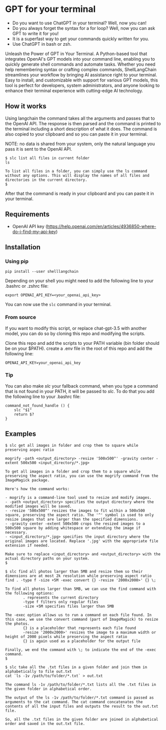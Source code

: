 # GPT for your terminal

* Do you want to use ChatGPT in your terminal? Well, now you can!
* Do you always forget the syntax for a for loop? Well, now you can ask GPT to write it for you! 
* It is a superfast way to get your commands quickly written for you.
* Use ChatGPT in bash or zsh.

Unleash the Power of GPT in Your Terminal. A Python-based tool that integrates OpenAI's GPT models into your command line, enabling you to quickly generate shell commands and automate tasks. Whether you need help remembering syntax or crafting complex commands, ShellLangChain streamlines your workflow by bringing AI assistance right to your terminal. Easy to install, and customizable with support for various GPT models, this tool is perfect for developers, system administrators, and anyone looking to enhance their terminal experience with cutting-edge AI technology.

## How it works
Using langchain the command takes all the arguments and passes that to the OpenAI API. 
The response is then parsed and the command is printed to the terminal including a short description of what it does. 
The command is also copied to your clipboard and so you can paste it in your terminal.

NOTE: no data is shared from your system, only the natural language you pass it is sent to the OpenAI API.

```
$ slc list all files in current folder
ls

To list all files in a folder, you can simply use the ls command without any options. This will display the names of all files and directories in the current directory.
$
```
After that the command is ready in your clipboard and you can paste it in your terminal.

## Requirements
- OpenAI API key (https://help.openai.com/en/articles/4936850-where-do-i-find-my-api-key)

## Installation

### Using pip
```
pip install --user shelllangchain
```
Depending on your shell you might need to add the following line to your .bashrc or .zshrc file:
```
export OPENAI_API_KEY=<your_openai_api_key>
```
You can now use the `slc` command in your terminal.


### From source
If you want to modify this script, or replace chat-gpt-3.5 with another model, you can do so by cloning this repo and 
modifying the scripts.

Clone this repo and add the scripts to your PATH variable (bin folder should be on your $PATH).
create a .env file in the root of this repo and add the following line:

```
OPENAI_API_KEY=your_openai_api_key
```

### Tip
You can also make _slc_ your fallback command, when you type a command that is not found in your PATH, it will be passed to _slc_.
To do that you add the following line to your .bashrc file:
```
command_not_found_handle () {
    slc "$1"
    return $?
}
```


## Examples

```
$ slc get all images in folder and crop them to square while preserving aspec ratio

mogrify -path <output_directory> -resize '500x500^' -gravity center -extent 500x500 <input_directory/*.jpg>

To get all images in a folder and crop them to a square while preserving the aspect ratio, you can use the mogrify command from the ImageMagick package.

Here's how the command works:

- mogrify is a command-line tool used to resize and modify images.
- -path <output_directory> specifies the output directory where the modified images will be saved.
- -resize '500x500^' resizes the images to fit within a 500x500 square, preserving the aspect ratio. The '^' symbol is used to only resize images that are larger than the specified dimensions.
- -gravity center -extent 500x500 crops the resized images to a 500x500 square by adding whitespace or extending the image if necessary.
- <input_directory/*.jpg> specifies the input directory where the original images are located. Replace '.jpg' with the appropriate file extension if needed.

Make sure to replace <input_directory> and <output_directory> with the actual directory paths on your system.
$ 
```

```
$ slc find all photos larger than 5MB and resize them so their dimensions are at most 2k resolution while preserving aspect ratio
find . -type f -size +5M -exec convert {} -resize '2000x2000>' {} \;

To find all photos larger than 5MB, we can use the find command with the following options:
        . represents the current directory
        -type f filters only regular files
        -size +5M specifies files larger than 5MB

The -exec option allows us to run a command on each file found. In this case, we use the convert command (part of ImageMagick) to resize the photos.
        {} is a placeholder that represents each file found
        -resize '2000x2000>' resizes the image to a maximum width or height of 2000 pixels while preserving the aspect ratio
        {} is again used as a placeholder for the output file

Finally, we end the command with \; to indicate the end of the -exec command.
$ 
```

```
$ slc take all the .txt files in a given folder and join them in alphabetically to file out.txt
cat `ls -1v /path/to/folder/*.txt` > out.txt

The command ls -1v /path/to/folder/*.txt lists all the .txt files in the given folder in alphabetical order.

The output of the ls -1v /path/to/folder/*.txt command is passed as arguments to the cat command. The cat command concatenates the contents of all the input files and outputs the result to the out.txt file.

So, all the .txt files in the given folder are joined in alphabetical order and saved in the out.txt file.

```